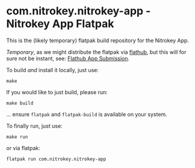 # com.nitrokey.nitrokey-app - Nitrokey App Flatpak

This is the (likely temporary) flatpak build repository for the Nitrokey App.

*Temporary*, as we might distribute the flatpak via [flathub](https://flathub.com), but
this will for sure not be instant, see: [Flathub App Submission](https://github.com/flathub/flathub/wiki/App-Submission).

To build *and* install it locally, just use:
```
make
```

If you would like to just build, please run:
```
make build
```

... ensure `flatpak` and `flatpak-build` is available on your system.

To finally run, just use:
```
make run
```
or via flatpak:
```
flatpak run com.nitrokey.nitrokey-app
```

